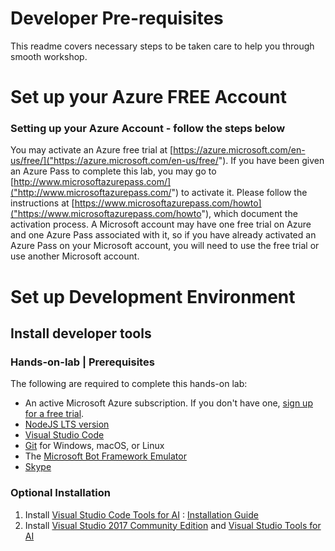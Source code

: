 # Developer Pre-requisites

This readme covers necessary steps to be taken care to help you through smooth workshop. 


# Set up your Azure FREE Account

### Setting up your Azure Account - follow the steps below
You may activate an Azure free trial at [https://azure.microsoft.com/en-us/free/]("https://azure.microsoft.com/en-us/free/").
If you have been given an Azure Pass to complete this lab, you may go to [http://www.microsoftazurepass.com/]("http://www.microsoftazurepass.com/") to activate it. Please follow the instructions at [https://www.microsoftazurepass.com/howto]("https://www.microsoftazurepass.com/howto"), which document the activation process. A Microsoft account may have one free trial on Azure and one Azure Pass associated with it, so if you have already activated an Azure Pass on your Microsoft account, you will need to use the free trial or use another Microsoft account.

# Set up Development Environment

## Install developer tools

### Hands-on-lab | Prerequisites ###

The following are required to complete this hands-on lab:

- An active Microsoft Azure subscription. If you don't have one, [sign up for a free trial](http://aka.ms/WATK-FreeTrial).
- [NodeJS LTS version](https://nodejs.org)
- [Visual Studio Code](http://code.visualstudio.com) 
- [Git](https://git-scm.com) for Windows, macOS, or Linux
- The [Microsoft Bot Framework Emulator](https://emulator.botframework.com/)
- [Skype](https://www.skype.com/en/download-skype/skype-for-computer/)

### Optional Installation 

1. Install [Visual Studio Code Tools for AI](https://marketplace.visualstudio.com/items?itemName=ms-toolsai.vscode-ai) : [Installation Guide](https://github.com/Microsoft/vscode-tools-for-ai/blob/master/docs/installation.md)
2. Install [Visual Studio 2017 Community Edition](https://visualstudio.microsoft.com/vs/community/)  and [Visual Studio Tools for AI](http://aka.ms/VSToolsforAI)



